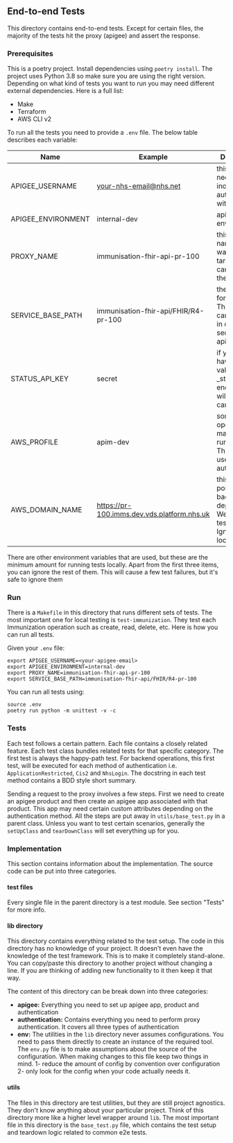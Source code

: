 ## End-to-end Tests
This directory contains end-to-end tests. Except for certain files, the majority of the tests hit the proxy (apigee)
and assert the response. 

### Prerequisites

This is a poetry project. Install dependencies using `poetry install`. The project uses Python 3.8 so make sure
you are using the right version. Depending on what kind of tests you want to run you may need different external
dependencies. Here is a full list:

* Make
* Terraform
* AWS CLI v2

To run all the tests you need to provide a `.env` file. The below table describes each variable:

| Name               | Example                                     | Description                                                                                   |
|--------------------|---------------------------------------------|-----------------------------------------------------------------------------------------------|
| APIGEE_USERNAME    | your-nhs-email@nhs.net                      | this value is needed inorder to authenticate with apigee                                      |
| APIGEE_ENVIRONMENT | internal-dev                                | apigee environment                                                                            |
| PROXY_NAME         | immunisation-fhir-api-pr-100                | this the proxy name that you want to target. You can find it in the apigee ui                 |
| SERVICE_BASE_PATH  | immunisation-fhir-api/FHIR/R4-pr-100    | the base path for the proxy. This value can be found in overview section in the apigee ui     |
| STATUS_API_KEY     | secret                                      | if you don't have this value then _status endpoint test will fail. You can ignore it          |
| AWS_PROFILE        | apim-dev                                    | some operation may need to run aws cli. This value is used for aws authentication             |
| AWS_DOMAIN_NAME    | https://pr-100.imms.dev.vds.platform.nhs.uk | this value points to our backend deployment. We use it to test mTLS. Ignore it in local tests |

There are other environment variables that are used, but these are the minimum amount for running tests locally. Apart
from the first three items, you can ignore the rest of them. This will cause a few test failures, but it's safe to
ignore them

### Run

There is a `Makefile` in this directory that runs different sets of tests. The most important one for local testing is
`test-immunization`. They test each Immunization operation such as create, read, delete, etc. Here is how you can run
all tests.

Given your `.env` file:

```shell
export APIGEE_USERNAME=<your-apigee-email>
export APIGEE_ENVIRONMENT=internal-dev
export PROXY_NAME=immunisation-fhir-api-pr-100
export SERVICE_BASE_PATH=immunisation-fhir-api/FHIR/R4-pr-100
```

You can run all tests using:

```
source .env
poetry run python -m unittest -v -c
```

### Tests

Each test follows a certain pattern. Each file contains a closely related feature. Each test class bundles related tests
for that specific category. The first test is always the happy-path test. For backend operations, this first test, will
be executed for each method of authentication i.e. `ApplicationRestricted`, `Cis2` and `NhsLogin`. The docstring in each
test method contains a BDD style short summary.

Sending a request to the proxy involves a few steps. First we need to create an apigee product and then create an apigee
app associated with that product. This app may need certain custom attributes depending on the authentication method.
All
the steps are put away in `utils/base_test.py` in a parent class. Unless you want to test certain scenarios, generally
the `setUpClass` and `tearDownClass` will set everything up for you.

### Implementation

This section contains information about the implementation. The source code can be put into three categories.

#### test files

Every single file in the parent directory is a test module. See section "Tests" for more info.

#### lib directory

This directory contains everything related to the test setup. The code in this directory has no knowledge of your project.
It doesn't even have the knowledge of the test framework. This is to make it completely stand-alone. You can copy/paste this
directory to another project without changing a line. If you are thinking of adding new functionality to it then keep it
that way.

The content of this directory can be break down into three categories:

* **apigee:** Everything you need to set up apigee app, product and authentication
* **authentication:** Contains everything you need to perform proxy authentication. It covers all three types of
  authentication
* **env:** The utilities in the `lib` directory never assumes configurations. You need to pass them directly to create
  an instance of the required tool. The `env.py` file is to make assumptions about the source of the configuration.
  When making changes to this file keep two things in mind. 1- reduce the amount of config by convention over
  configuration
  2- only look for the config when your code actually needs it.

#### utils

The files in this directory are test utilities, but they are still project agnostics. They don't know
anything about your particular project. Think of this directory more like a higher level wrapper around `lib`.
The most important file in this directory is the `base_test.py` file, which contains the test setup and teardown logic
related to common e2e tests.
  
